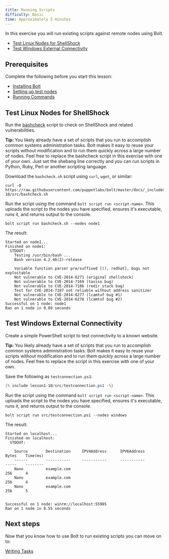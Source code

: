```yaml
---
title: Running Scripts
difficulty: Basic
time: Approximately 5 minutes
---
```


In this exercise you will run existing scripts against remote nodes using Bolt.

- [Test Linux Nodes for ShellShock](#test-linux-nodes-for-shellshock)
- [Test Windows External Connectivity](#test-windows-external-connectivity)

## Prerequisites
Complete the following before you start this lesson:

- [Installing Bolt](../01-installing-bolt)
- [Setting up test nodes](../02-acquiring-nodes)
- [Running Commands](../03-running-commands)

## Test Linux Nodes for ShellShock
Run the [bashcheck](https://github.com/hannob/bashcheck) script to check on ShellShock and related vulnerabilities.

**Tip:** You likely already have a set of scripts that you run to accomplish common systems administration tasks. Bolt makes it easy to reuse your scripts without modification and to run them quickly across a large number of nodes. Feel free to replace the bashcheck script in this exercise with one of your own. Just set the shebang line correctly and you can run scripts in Python, Ruby, Perl or another scripting language.


Download the `bashcheck.sh` script using `curl`, `wget`,  or similar:

```shell
curl -O https://raw.githubusercontent.com/puppetlabs/bolt/master/docs/_includes/lesson1-10/src/bashcheck.sh
```

Run the script using the command `bolt script run <script-name>`. This uploads the script to the nodes you have specified, ensures it's executable, runs it, and returns output to the console.

```shell
bolt script run bashcheck.sh --nodes node1
```

The result:

```
Started on node1...
Finished on node1:
  STDOUT:
    Testing /usr/bin/bash ...
    Bash version 4.2.46(2)-release

    Variable function parser pre/suffixed [(), redhat], bugs not exploitable
    Not vulnerable to CVE-2014-6271 (original shellshock)
    Not vulnerable to CVE-2014-7169 (taviso bug)
    Not vulnerable to CVE-2014-7186 (redir_stack bug)
    Test for CVE-2014-7187 not reliable without address sanitizer
    Not vulnerable to CVE-2014-6277 (lcamtuf bug #1)
    Not vulnerable to CVE-2014-6278 (lcamtuf bug #2)
Successful on 1 node: node1
Ran on 1 node in 0.89 seconds
```

## Test Windows External Connectivity

Create a simple PowerShell script to test connectivity to a known website.

**Tip:** You likely already have a set of scripts that you run to accomplish common systems administration tasks. Bolt makes it easy to reuse your scripts without modification and to run them quickly across a large number of nodes. Feel free to replace the script in this exercise with one of your own.

Save the following as `testconnection.ps1`:

```powershell
{% include lesson1-10/src/testconnection.ps1 -%}
```

Run the script using the command `bolt script run <script-name>`. This uploads the script to the nodes you have specified, ensures it's executable, runs it, and returns output to the console.

```shell
bolt script run src/testconnection.ps1 --nodes windows
```

The result:

```
Started on localhost...
Finished on localhost:
  STDOUT:

    Source        Destination     IPV4Address      IPV6Address                              Bytes    Time(ms)
    ------        -----------     -----------      -----------                              -----    --------
    Nano          example.com                                                               256      4
    Nano          example.com                                                               256      4
    Nano          example.com                                                               256      5


Successful on 1 node: winrm://localhost:55985
Ran on 1 node in 8.55 seconds
```

## Next steps

Now that you know how to use Bolt to run existing scripts you can move on to:

[Writing Tasks](../05-writing-tasks)
